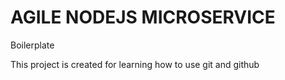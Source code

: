 # AGILE NODEJS MICROSERVICE

Boilerplate

This project is created for learning how to use git and github
